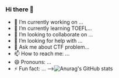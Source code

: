 ### Hi there 👋

- 🔭 I’m currently working on ...
- 🌱 I’m currently learning TOEFL...
- 👯 I’m looking to collaborate on ...
- 🤔 I’m looking for help with ...
- 💬 Ask me about CTF problem...
- 📫 How to reach me: ...
- 😄 Pronouns: ...
- ⚡ Fun fact: ...
-->![Anurag's GitHub stats](https://github-readme-stats.vercel.app/api?username=anuraghazra&show_icons=true&theme=radical)
